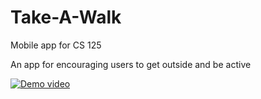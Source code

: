 # Take-A-Walk

Mobile app for CS 125

An app for encouraging users to get outside and be active

[![Demo video](https://img.youtube.com/vi/5wORyUw1OnQ/0.jpg)](https://www.youtube.com/watch?v=5wORyUw1OnQ)
